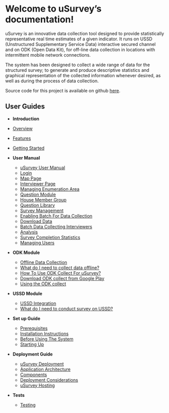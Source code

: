 Welcome to uSurvey’s documentation!
========
uSurvey is an innovative data collection tool designed to provide statistically representative real time estimates of a given indicator. It runs on USSD (Unstructured Supplementary Service Data) interactive secured channel and on ODK (Open Data Kit), for off-line data collection in locations with intermittent mobile network connections.

The system has been designed to collect a wide range of data for the structured survey; to generate and produce descriptive statistics and graphical representation of the collected information whenever desired, as well as during the process of data collection.

Source code for this project is available on github [here](https://github.com/unicefuganda/uSurvey/ "github repo").

User Guides
-----------
*  **Introduction** 
  * [Overview](./index.md)
  * [Features](./index.md#features)
  * [Getting Started](./index.md#what-to-do-next)

* **User Manual**
  * [uSurvey User Manual](./user_manual.md#usurvey-user-manual) 
  * [Login](./user_manual.md#login) 
  * [Map Page](./user_manual.md#map-page) 
  * [Interviewer Page](./user_manual.md#interviewer-page)
  * [Managing Enumeration Area](./user_manual.md#managing-enumeration-area)
  * [Question Module](./user_manual.md#question-module)
  * [House Member Group](./user_manual.md#house-member-group)
  * [Question Library](./user_manual.md#question-library)
  * [Survey Management](./user_manual.md#survey-management)
  * [Enabling Batch For Data Collection](./user_manual.md#enabling-batch-for-data-collection)
  * [Download Data](./user_manual.md#download-data)
  * [Batch Data Collecting Interviewers](./user_manual.md#batch-data-collecting-interviewers)
  * [Analysis](./user_manual.md#analysis)
  * [Survey Completion Statistics](./user_manual.md#survey-completion-statistics)
  * [Managing Users](./user_manual.md#managing-users)

* **ODK Module**
  * [Offline Data Collection](./odk_guide.md#offline-data-collection)
  * [What do I need to collect data offline?](./odk_guide.md#what-do-i-need-to-collect-data-offline)
  * [How To Use ODK Collect For uSurvey?](./odk_guide.md#how-to-use-odk-collect-for-usurvey)
  * [Download ODK collect from Google Play](./odk_guide.md#download-odk-collect-from-google-play)
  * [Using the ODK collect](./odk_guide.md#using-the-odk-collect)
  
* **USSD Module**
  * [USSD Integration](./ussd-integration.md#ussd-integration)
  * [What do I need to conduct survey on USSD?](./ussd-integration.md#what-do-i-need-to-conduct-survey-on-ussd)

* **Set up Guide**
  * [Prerequisites](./installation.md#prerequisites)
  * [Installation Instructions](./installation.md#installation-instructions)
  * [Before Using The System](./installation.md#before-using-the-system)
  * [Starting Up](./installation.md#starting-up)

* **Deployment Guide**
  * [uSurvey Deployment](./deployment_guide.md#usurvey-deployment)
  * [Application Architecture](./deployment_guide.md#application-architecture)
  * [Components](./deployment_guide.md#components)
  * [Deployment Considerations](./deployment_guide.md#deployment-considerations)
  * [uSurvey Hosting](./deployment_guide.md#usurvey-hosting)
  
* **Tests**
  * [Testing](./tests.md)

